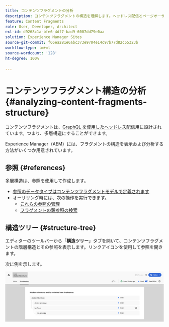 ```yaml
---
title: コンテンツフラグメントの分析
description: コンテンツフラグメントの構造を理解します。ヘッドレス配信とページオーサリングの両方に関連する情報について説明します。
feature: Content Fragments
role: User, Developer, Architect
exl-id: d9268c1a-bfe6-4df7-bad9-6007dd79e0aa
solution: Experience Manager Sites
source-git-commit: f66ea281e6abc373e9704e14c97b77d82c55323b
workflow-type: tm+mt
source-wordcount: '128'
ht-degree: 100%

---
```


# コンテンツフラグメント構造の分析 {#analyzing-content-fragments-structure}

コンテンツフラグメントは、[GraphQL を使用したヘッドレス配信](/help/sites-cloud/administering/content-fragments/content-delivery-with-graphql.md)用に設計されています。つまり、多層構造にすることができます。

Experience Manager（AEM）には、フラグメントの構造を表示および分析する方法がいくつか用意されています。

## 参照 {#references}

多層構造は、参照を使用して作成します。

* [参照のデータタイプはコンテンツフラグメントモデルで定義されます](/help/sites-cloud/administering/content-fragments/content-fragment-models.md#using-references-to-form-nested-content)
* オーサリング時には、次の操作を実行できます。
   * [これらの参照の管理](/help/sites-cloud/administering/content-fragments/authoring.md##manage-references)
   * [フラグメントの親参照の検索](/help/sites-cloud/administering/content-fragments/managing.md#parent-references-fragment)

## 構造ツリー {#structure-tree}

エディターのツールバーから「**構造ツリー**」タブを開いて、コンテンツフラグメントの階層構造とその参照を表示します。リンクアイコンを使用して参照を開きます。

次に例を示します。

![コンテンツフラグメントエディター - 構造ツリー](assets/cf-authoring-structure-tree.png)
